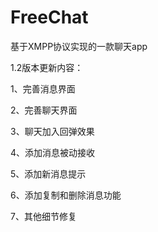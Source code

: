 # FreeChat
基于XMPP协议实现的一款聊天app


1.2版本更新内容：

1、完善消息界面

2、完善聊天界面

3、聊天加入回弹效果

4、添加消息被动接收

5、添加新消息提示

6、添加复制和删除消息功能

7、其他细节修复
